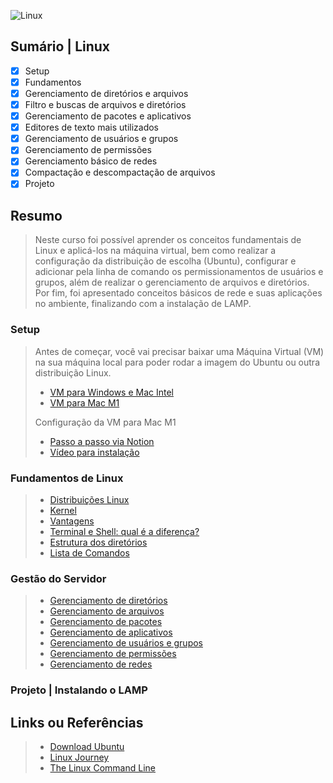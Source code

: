 
![Linux](https://img.shields.io/badge/Linux-FCC624?style=for-the-badge&logo=linux&logoColor=black)
## Sumário | Linux

- [x] Setup
- [x] Fundamentos
- [x] Gerenciamento de diretórios e arquivos
- [x] Filtro e buscas de arquivos e diretórios
- [x] Gerenciamento de pacotes e aplicativos
- [x] Editores de texto mais utilizados
- [x] Gerenciamento de usuários e grupos
- [x] Gerenciamento de permissões
- [x] Gerenciamento básico de redes
- [x] Compactação e descompactação de arquivos
- [x] Projeto

## Resumo

> Neste curso foi possível aprender os conceitos fundamentais de Linux e aplicá-los na máquina virtual, bem como realizar a configuração da distribuição de escolha (Ubuntu), configurar e adicionar pela linha de comando os permissionamentos de usuários e grupos, além de realizar o gerenciamento de arquivos e diretórios. Por fim, foi apresentado conceitos básicos de rede e suas aplicações no ambiente, finalizando com a instalação de LAMP.

### Setup

> Antes de começar, você vai precisar baixar uma Máquina Virtual (VM) na sua máquina local para poder rodar a imagem do Ubuntu ou outra distribuição Linux. 
>
> - [VM para Windows e Mac Intel](https://www.virtualbox.org/wiki/Downloads)
> - [VM para Mac M1](https://mac.getutm.app/)
> 
> Configuração da VM para Mac M1
> 
> - [Passo a passo via Notion](https://www.notion.so/siriusb/Linux-026e819fdf434cc8894eff9cb3010b79?pvs=4)
> - [Vídeo para instalação](https://youtu.be/6mtfncj9vhU)
>

### Fundamentos de Linux

> - [Distribuições Linux](./concluido/distribuicoes_linux.md)
> - [Kernel](./concluido/kernel.md)
> - [Vantagens](./concluido/vantagens.md)
> - [Terminal e Shell: qual é a diferença?](./concluido/terminal_shell.md)
> - [Estrutura dos diretórios](./concluido/estrutura_canonica.md)
> - [Lista de Comandos](./concluido/comandos.md)

### Gestão do Servidor
> - [Gerenciamento de diretórios](./concluido/diretorios.md)
> - [Gerenciamento de arquivos](./concluido/arquivos.md)
> - [Gerenciamento de pacotes](./concluido/pacotes.md)
> - [Gerenciamento de aplicativos](./concluido/aplicativos.md)
> - [Gerenciamento de usuários e grupos](./concluido/usuarios_grupos.md)
> - [Gerenciamento de permissões](./concluido/permissoes.md)
> - [Gerenciamento de redes](./concluido/redes.md)

### Projeto | Instalando o LAMP

  > 

## Links ou Referências 
> - [Download Ubuntu](https://ubuntu.com/)
> - [Linux Journey](https://linuxjourney.com/)
> - [The Linux Command Line](https://linuxcommand.org/tlcl.php)